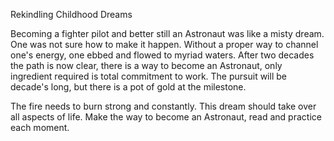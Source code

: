 Rekindling Childhood Dreams

Becoming a fighter pilot and better still an Astronaut was like a misty dream. One was not sure how to make it happen. Without a proper way to channel one's energy, one ebbed and flowed to myriad waters. After two decades the path is now clear, there is a way to become an Astronaut, only ingredient required is total commitment to work. The pursuit will be decade's long, but there is a pot of gold at the milestone.

The fire needs to burn strong and constantly. 
This dream should take over all aspects of life. Make the way to become an Astronaut,  read and practice each moment. 
